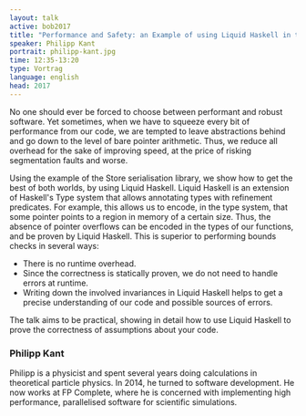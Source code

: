 ```yaml
---
layout: talk
active: bob2017
title: "Performance and Safety: an Example of using Liquid Haskell in the Real World"
speaker: Philipp Kant
portrait: philipp-kant.jpg
time: 12:35-13:20
type: Vortrag
language: english
head: 2017
---
```


No one should ever be forced to choose between performant and robust
software.  Yet sometimes, when we have to squeeze every bit of
performance from our code, we are tempted to leave abstractions behind
and go down to the level of bare pointer arithmetic.  Thus, we reduce
all overhead for the sake of improving speed, at the price of risking
segmentation faults and worse.

Using the example of the Store serialisation library, we show how to
get the best of both worlds, by using Liquid Haskell.  Liquid Haskell
is an extension of Haskell's Type system that allows annotating types
with refinement predicates.  For example, this allows us to encode, in
the type system, that some pointer points to a region in memory of a
certain size.  Thus, the absence of pointer overflows can be encoded
in the types of our functions, and be proven by Liquid Haskell.  This
is superior to performing bounds checks in several ways:

- There is no runtime overhead.
- Since the correctness is statically proven, we do not need to handle errors at runtime.
- Writing down the involved invariances in Liquid Haskell helps to get
  a precise understanding of our code and possible sources of errors.

The talk aims to be practical, showing in detail how to use Liquid
Haskell to prove the correctness of assumptions about your code.

### Philipp Kant

Philipp is a physicist and spent several years doing calculations in
theoretical particle physics. In 2014, he turned to software
development. He now works at FP Complete, where he is concerned with
implementing high performance, parallelised software for scientific
simulations.
